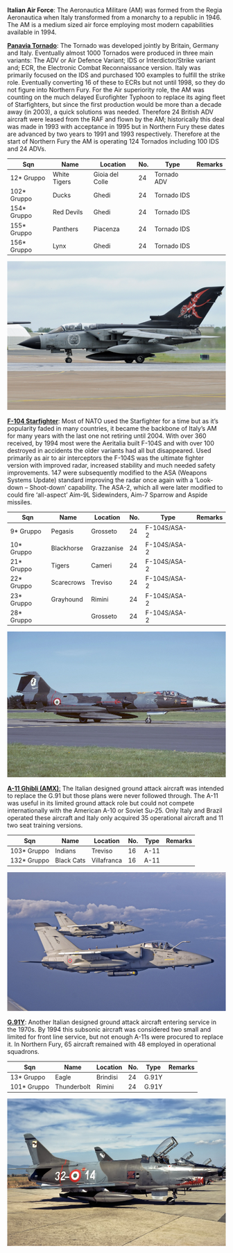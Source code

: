 **Italian Air Force**: The Aeronautica Militare (AM) was formed from the
Regia Aeronautica when Italy transformed from a monarchy to a republic
in 1946. The AM is a medium sized air force employing most modern
capabilities available in 1994.

[**Panavia
Tornado**](https://en.wikipedia.org/wiki/Panavia_Tornado#Italian_Air_Force_\(Aeronautica_Militare\)):
The Tornado was developed jointly by Britain, Germany and Italy.
Eventually almost 1000 Tornados were produced in three main variants:
The ADV or Air Defence Variant; IDS or Interdictor/Strike variant and;
ECR, the Electronic Combat Reconnaissance version. Italy was primarily
focused on the IDS and purchased 100 examples to fulfill the strike
role. Eventually converting 16 of these to ECRs but not until 1998, so
they do not figure into Northern Fury. For the Air superiority role, the
AM was counting on the much delayed Eurofighter Typhoon to replace its
aging fleet of Starfighters, but since the first production would be
more than a decade away (in 2003), a quick solutions was needed.
Therefore 24 British ADV aircraft were leased from the RAF and flown by
the AM; historically this deal was made in 1993 with acceptance in 1995
but in Northern Fury these dates are advanced by two years to 1991 and
1993 respectively. Therefore at the start of Northern Fury the AM is
operating 124 Tornados including 100 IDS and 24
ADVs.

| Sqn          | Name         | Location        | No. | Type        | Remarks |
| ------------ | ------------ | --------------- | --- | ----------- | ------- |
| 12\* Gruppo  | White Tigers | Gioia del Colle | 24  | Tornado ADV |         |
| 102\* Gruppo | Ducks        | Ghedi           | 24  | Tornado IDS |         |
| 154\* Gruppo | Red Devils   | Ghedi           | 24  | Tornado IDS |         |
| 155\* Gruppo | Panthers     | Piacenza        | 24  | Tornado IDS |         |
| 156\* Gruppo | Lynx         | Ghedi           | 24  | Tornado IDS |         |

![](/assets/images/nato/it/air/image1.jpg)

[**F-104
Starfighter**](https://en.wikipedia.org/wiki/Lockheed_F-104_Starfighter):
Most of NATO used the Starfighter for a time but as it’s popularity
faded in many countries, it became the backbone of Italy’s AM for many
years with the last one not retiring until 2004. With over 360 received,
by 1994 most were the Aeritalia built F-104S and with over 100 destroyed
in accidents the older variants had all but disappeared. Used primarily
as air to air interceptors the F-104S was the ultimate fighter version
with improved radar, increased stability and much needed safety
improvements. 147 were subsequently modified to the ASA (Weapons Systems
Update) standard improving the radar once again with a ‘Look-down –
Shoot-down’ capability. The ASA-2, which all were later modified to
could fire ‘all-aspect’ Aim-9L Sidewinders, Aim-7 Sparrow and Aspide
missiles.

| Sqn         | Name       | Location   | No. | Type         | Remarks |
| ----------- | ---------- | ---------- | --- | ------------ | ------- |
| 9\* Gruppo  | Pegasis    | Grosseto   | 24  | F-104S/ASA-2 |         |
| 10\* Gruppo | Blackhorse | Grazzanise | 24  | F-104S/ASA-2 |         |
| 21\* Gruppo | Tigers     | Cameri     | 24  | F-104S/ASA-2 |         |
| 22\* Gruppo | Scarecrows | Treviso    | 24  | F-104S/ASA-2 |         |
| 23\* Gruppo | Grayhound  | Rimini     | 24  | F-104S/ASA-2 |         |
| 28\* Gruppo |            | Grosseto   | 24  | F-104S/ASA-2 |         |

![](/assets/images/nato/it/air/image2.jpg)

[**A-11 Ghibli
(AMX)**:](https://en.wikipedia.org/wiki/AMX_International_AMX) The
Italian designed ground attack aircraft was intended to replace the G.91
but those plans were never followed through. The A-11 was useful in its
limited ground attack role but could not compete internationally with
the American A-10 or Soviet Su-25. Only Italy and Brazil operated these
aircraft and Italy only acquired 35 operational aircraft and 11 two seat
training versions.

| Sqn          | Name       | Location    | No. | Type | Remarks |
| ------------ | ---------- | ----------- | --- | ---- | ------- |
| 103\* Gruppo | Indians    | Treviso     | 16  | A-11 |         |
| 132\* Gruppo | Black Cats | Villafranca | 16  | A-11 |         |

![](/assets/images/nato/it/air/image3.jpg)

[**G.91Y**](https://en.wikipedia.org/wiki/Fiat_G.91Y): Another Italian
designed ground attack aircraft entering service in the 1970s. By 1994
this subsonic aircraft was considered two small and limited for front
line service, but not enough A-11s were procured to replace it. In
Northern Fury, 65 aircraft remained with 48 employed in operational
squadrons.

| Sqn          | Name        | Location | No. | Type  | Remarks |
| ------------ | ----------- | -------- | --- | ----- | ------- |
| 13\* Gruppo  | Eagle       | Brindisi | 24  | G.91Y |         |
| 101\* Gruppo | Thunderbolt | Rimini   | 24  | G.91Y |         |

![](/assets/images/nato/it/air/image4.jpg)
